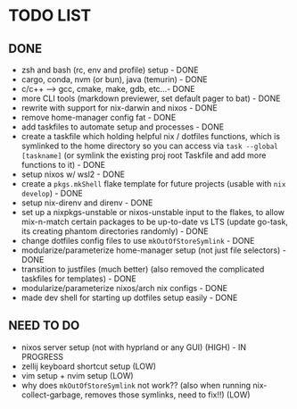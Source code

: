 # TODO LIST

## DONE
- zsh and bash (rc, env and profile) setup - DONE
- cargo, conda, nvm (or bun), java (temurin) - DONE
- c/c++ --> gcc, cmake, make, gdb, etc...- DONE
- more CLI tools (markdown previewer, set default pager to bat) - DONE
- rewrite with support for nix-darwin and nixos - DONE
- remove home-manager config fat - DONE
- add taskfiles to automate setup and processes - DONE
- create a taskfile which holding helpful nix / dotfiles functions, which is symlinked to the home directory so you can access via `task --global [taskname]` (or symlink the existing proj root Taskfile and add more functions to it) - DONE
- setup nixos w/ wsl2 - DONE
- create a `pkgs.mkShell` flake template for future projects (usable with `nix develop`) - DONE
- setup nix-direnv and direnv - DONE
- set up a nixpkgs-unstable or nixos-unstable input to the flakes, to allow mix-n-match certain packages to be up-to-date vs LTS (update go-task, its creating phantom directories randomly) - DONE
- change dotfiles config files to use `mkOutOfStoreSymlink` - DONE
- modularize/parameterize home-manager setup (not just file selectors) - DONE
- transition to justfiles (much better) (also removed the complicated taskfiles for templates) - DONE
- modularize/parameterize nixos/arch nix configs - DONE
- made dev shell for starting up dotfiles setup easily - DONE

## NEED TO DO
- nixos server setup (not with hyprland or any GUI) (HIGH) - IN PROGRESS
- zellij keyboard shortcut setup (LOW)
- vim setup + nvim setup (LOW)
- why does `mkOutOfStoreSymlink` not work?? (also when running nix-collect-garbage, removes those symlinks, need to fix!!) (LOW)
